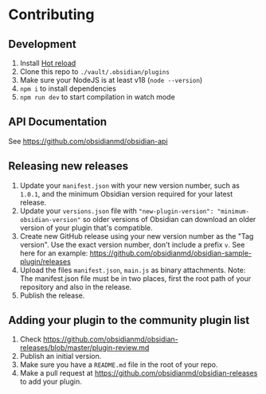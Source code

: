 # Contributing

## Development

1. Install [Hot reload](https://github.com/pjeby/hot-reload#installation)
1. Clone this repo to `./vault/.obsidian/plugins`
1. Make sure your NodeJS is at least v18 (`node --version`)
1. `npm i` to install dependencies
1. `npm run dev` to start compilation in watch mode

## API Documentation

See https://github.com/obsidianmd/obsidian-api

## Releasing new releases

1. Update your `manifest.json` with your new version number, such as `1.0.1`, and the minimum Obsidian version required for your latest release.
1. Update your `versions.json` file with `"new-plugin-version": "minimum-obsidian-version"` so older versions of Obsidian can download an older version of your plugin that's compatible.
1. Create new GitHub release using your new version number as the "Tag version". Use the exact version number, don't include a prefix `v`. See here for an example: https://github.com/obsidianmd/obsidian-sample-plugin/releases
1. Upload the files `manifest.json`, `main.js` as binary attachments. Note: The manifest.json file must be in two places, first the root path of your repository and also in the release.
1. Publish the release.

## Adding your plugin to the community plugin list

1. Check https://github.com/obsidianmd/obsidian-releases/blob/master/plugin-review.md
1. Publish an initial version.
1. Make sure you have a `README.md` file in the root of your repo.
1. Make a pull request at https://github.com/obsidianmd/obsidian-releases to add your plugin.
